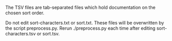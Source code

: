 The TSV files are tab-separated files which hold documentation on the chosen
sort order.

Do not edit sort-characters.txt or sort.txt. These files will be overwritten by
the script preprocess.py. Rerun ./preprocess.py each time after editing
sort-characters.tsv or sort.tsv.
